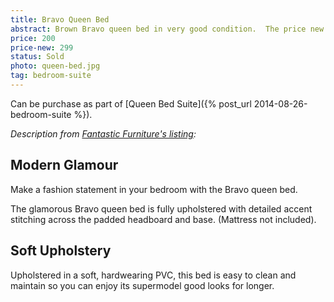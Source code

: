 ```yaml
---
title: Bravo Queen Bed
abstract: Brown Bravo queen bed in very good condition.  The price new is without mattress; our price includes a good quality mattress.
price: 200
price-new: 299
status: Sold
photo: queen-bed.jpg
tag: bedroom-suite
---
```

Can be purchase as part of [Queen Bed Suite]({% post_url 2014-08-26-bedroom-suite %}).

_Description from [Fantastic Furniture's listing](http://www.fantasticfurniture.com.au/Categories/Bedroom/Beds/Bravo-Queen-Bed/p/BRVBEDQNNOOOPVCBRO):_

## Modern Glamour  

Make a fashion statement in your bedroom with the Bravo queen bed.

The glamorous Bravo queen bed is fully upholstered with detailed accent stitching across the padded headboard and base. (Mattress not included).

## Soft Upholstery
Upholstered in a soft, hardwearing PVC, this bed is easy to clean and maintain so you can enjoy its supermodel good looks for longer.
